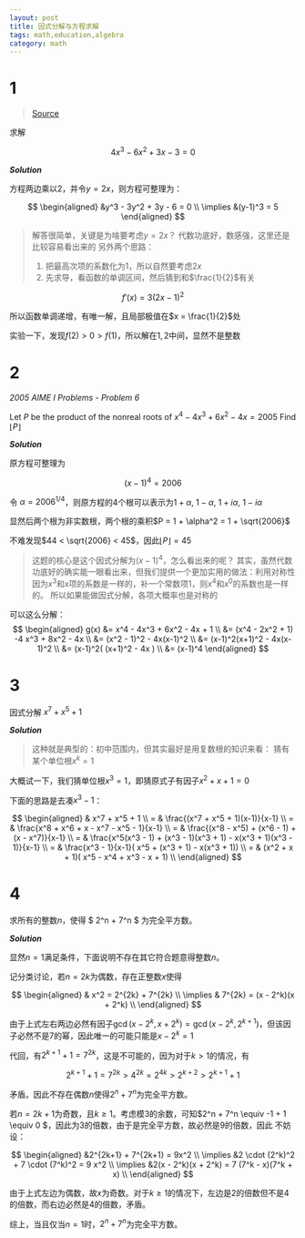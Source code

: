 ```yaml
---
layout: post
title: 因式分解与方程求解
tags: math,education,algebra
category: math
---
```


# 1

> [Source](https://www.bilibili.com/video/BV1T44y1g7CS/?spm_id_from=333.999.0.0&vd_source=2c3b1cf87d67c244536d57d4d5b68285)


求解

$$
    4x^3 - 6x^2 + 3x - 3 = 0
$$

***Solution***

方程两边乘以$2$，并令$y = 2x$，则方程可整理为：

$$
\begin{aligned}
    &y^3 - 3y^2 + 3y - 6 = 0 \\
    \implies &(y-1)^3 = 5
\end{aligned}
$$

> 解答很简单，关键是为啥要考虑$y =2x$？
> 代数功底好，数感强，这里还是比较容易看出来的
> 另外两个思路：
> 1. 把最高次项的系数化为1，所以自然要考虑$2x$
> 2. 先求导，看函数的单调区间，然后猜到和$\frac{1}{2}$有关

$$
    f'(x) = 3(2x-1)^2
$$

所以函数单调递增，有唯一解，且局部极值在$x = \frac{1}{2}$处

实验一下，发现$f(2) > 0 > f(1)$，所以解在$1,2$中间，显然不是整数

# 2

*2005 AIME I Problems - Problem 6*

Let $P$ be the product of the nonreal roots of $x^4-4x^3+6x^2-4x=2005$ Find $\lfloor P\rfloor$

***Solution***

原方程可整理为

$$
    (x-1)^4 = 2006
$$

令 $\alpha = 2006^{1/4}$，则原方程的4个根可以表示为$1+\alpha$, $1-\alpha$, $1 + i\alpha$, $1 - i\alpha$

显然后两个根为非实数根，两个根的乘积$P = 1 + \alpha^2 = 1 + \sqrt{2006}$

不难发现$44 < \sqrt{2006} < 45$，因此$\lfloor P \rfloor = 45$

> 这题的核心是这个因式分解为$(x-1)^4$，怎么看出来的呢？
> 其实，虽然代数功底好的确实能一眼看出来，但我们提供一个更加实用的做法：利用对称性
> 因为$x^3$和$x$项的系数是一样的，补一个常数项$1$，则$x^4$和$x^0$的系数也是一样的。
> 所以如果能做因式分解，各项大概率也是对称的

可以这么分解：
$$
\begin{aligned}
    g(x) &= x^4 - 4x^3 + 6x^2 - 4x + 1 \\
        &= (x^4 - 2x^2 + 1) -4 x^3 + 8x^2 - 4x \\
        &= (x^2 - 1)^2 - 4x(x-1)^2 \\
        &= (x-1)^2(x+1)^2 - 4x(x-1)^2 \\ 
        &= (x-1)^2( (x+1)^2 - 4x ) \\ 
        &= (x-1)^4
\end{aligned}
$$

# 3 

因式分解 $x^7 + x^5 + 1$

***Solution***

> 这种就是典型的：初中范围内，但其实最好是用复数根的知识来看：
> 猜有某个单位根$x^k = 1$

大概试一下，我们猜单位根$x^3 = 1$，即猜原式子有因子$x^2 + x + 1 = 0$


下面的思路是去凑$x^3 - 1$： 

$$
\begin{aligned}
    & x^7 + x^5 + 1  \\
    = & \frac{(x^7 + x^5 + 1)(x-1)}{x-1} \\
    = & \frac{x^8 + x^6 + x - x^7 - x^5 - 1}{x-1} \\
    = & \frac{(x^8 - x^5) + (x^6 - 1) + (x - x^7)}{x-1} \\
    = & \frac{x^5(x^3 - 1) + (x^3 - 1)(x^3 + 1) - x(x^3 + 1)(x^3 - 1)}{x-1} \\
    = & \frac{x^3 - 1}{x-1}( x^5 + (x^3 + 1) - x(x^3 + 1)) \\
    = & (x^2 + x + 1)( x^5 - x^4 + x^3 - x + 1) \\
\end{aligned}
$$

# 4

求所有的整数$n$，使得 $ 2^n + 7^n $ 为完全平方数。

***Solution***

显然$n = 1$满足条件，下面说明不存在其它符合题意得整数$n$。

记分类讨论，若$n =2k$为偶数，存在正整数$x$使得

$$
\begin{aligned}
    & x^2 = 2^{2k} + 7^{2k} \\
    \implies & 7^{2k} = (x - 2^k)(x + 2^k) \\
\end{aligned}
$$

由于上式左右两边必然有因子$\gcd(x-2^k, x+2^k) = \gcd(x - 2^k, 2^{k+1})$，但该因子必然不是$7$的幂，因此唯一的可能只能是$x - 2^k = 1$

代回，有$2^{k+1} + 1 = 7^{2k}$，这是不可能的，因为对于$k > 1$的情况，有

$$
    2^{k+1} + 1  = 7^{2k} > 4^{2k} = 2^{4k} > 2^{k+2} > 2^{k+1} + 1
$$

矛盾。因此不存在偶数$n$使得$2^n + 7^n$为完全平方数。

若$n = 2k + 1$为奇数，且$k \geqslant 1$。考虑模$3$的余数，可知$2^n + 7^n \equiv -1 + 1 \equiv 0 $，因此为3的倍数，由于是完全平方数，故必然是9的倍数，因此
不妨设：

$$
\begin{aligned}
    &2^{2k+1} + 7^{2k+1} = 9x^2 \\
    \implies &2 \cdot (2^k)^2 + 7 \cdot (7^k)^2 = 9 x^2 \\
    \implies &2(x - 2^k)(x + 2^k) = 7 (7^k - x)(7^k + x) \\
\end{aligned}
$$

由于上式左边为偶数，故$x$为奇数。对于$k \geqslant 1$的情况下，左边是2的倍数但不是4的倍数，而右边必然是4的倍数，矛盾。

综上，当且仅当$n=1$时，$2^n + 7^n$为完全平方数。
